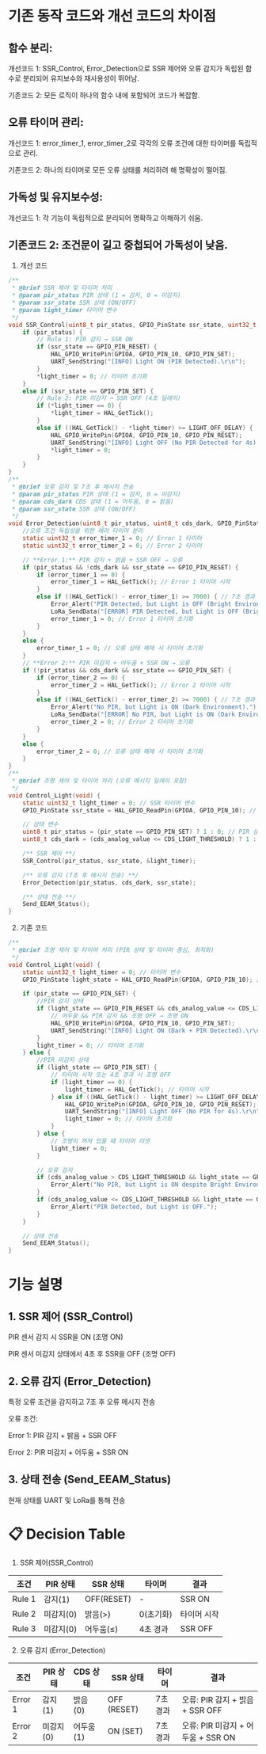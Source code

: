 # 기존 동작 코드와 개선 코드의 차이점 
## 함수 분리:

개선코드 1: SSR_Control, Error_Detection으로 SSR 제어와 오류 감지가 독립된 함수로 분리되어 유지보수와 재사용성이 뛰어남.

기존코드 2: 모든 로직이 하나의 함수 내에 포함되어 코드가 복잡함.

## 오류 타이머 관리:

개선코드 1: error_timer_1, error_timer_2로 각각의 오류 조건에 대한 타이머를 독립적으로 관리.

기존코드 2: 하나의 타이머로 모든 오류 상태를 처리하려 해 명확성이 떨어짐.

## 가독성 및 유지보수성:

개선코드 1: 각 기능이 독립적으로 분리되어 명확하고 이해하기 쉬움.

기존코드 2: 조건문이 길고 중첩되어 가독성이 낮음.
----------
1. 개선 코드
```C
/**
 * @brief SSR 제어 및 타이머 처리
 * @param pir_status PIR 상태 (1 = 감지, 0 = 미감지)
 * @param ssr_state SSR 상태 (ON/OFF)
 * @param light_timer 타이머 변수
 */
void SSR_Control(uint8_t pir_status, GPIO_PinState ssr_state, uint32_t *light_timer) {
    if (pir_status) {
        // Rule 1: PIR 감지 → SSR ON
        if (ssr_state == GPIO_PIN_RESET) {
            HAL_GPIO_WritePin(GPIOA, GPIO_PIN_10, GPIO_PIN_SET);
            UART_SendString("[INFO] Light ON (PIR Detected).\r\n");
        }
        *light_timer = 0; // 타이머 초기화
    }
    else if (ssr_state == GPIO_PIN_SET) {
        // Rule 2: PIR 미감지 → SSR OFF (4초 딜레이)
        if (*light_timer == 0) {
            *light_timer = HAL_GetTick();
        }
        else if ((HAL_GetTick() - *light_timer) >= LIGHT_OFF_DELAY) {
            HAL_GPIO_WritePin(GPIOA, GPIO_PIN_10, GPIO_PIN_RESET);
            UART_SendString("[INFO] Light OFF (No PIR Detected for 4s).\r\n");
            *light_timer = 0;
        }
    }
}
/**
 * @brief 오류 감지 및 7초 후 메시지 전송
 * @param pir_status PIR 상태 (1 = 감지, 0 = 미감지)
 * @param cds_dark CDS 상태 (1 = 어두움, 0 = 밝음)
 * @param ssr_state SSR 상태 (ON/OFF)
 */
void Error_Detection(uint8_t pir_status, uint8_t cds_dark, GPIO_PinState ssr_state) {
	//오류 조건 독립성을 위한 에러 타이머 분리
    static uint32_t error_timer_1 = 0; // Error 1 타이머
    static uint32_t error_timer_2 = 0; // Error 2 타이머

    // **Error 1:** PIR 감지 + 밝음 + SSR OFF → 오류
    if (pir_status && !cds_dark && ssr_state == GPIO_PIN_RESET) {
        if (error_timer_1 == 0) {
            error_timer_1 = HAL_GetTick(); // Error 1 타이머 시작
        }
        else if ((HAL_GetTick() - error_timer_1) >= 7000) { // 7초 경과 후 오류 메시지
            Error_Alert("PIR Detected, but Light is OFF (Bright Environment).");
            LoRa_SendData("[ERROR] PIR Detected, but Light is OFF (Bright Environment).");
            error_timer_1 = 0; // Error 1 타이머 초기화
        }
    }
    else {
        error_timer_1 = 0; // 오류 상태 해제 시 타이머 초기화
    }
    // **Error 2:** PIR 미감지 + 어두움 + SSR ON → 오류
    if (!pir_status && cds_dark && ssr_state == GPIO_PIN_SET) {
        if (error_timer_2 == 0) {
            error_timer_2 = HAL_GetTick(); // Error 2 타이머 시작
        }
        else if ((HAL_GetTick() - error_timer_2) >= 7000) { // 7초 경과 후 오류 메시지
            Error_Alert("No PIR, but Light is ON (Dark Environment).");
            LoRa_SendData("[ERROR] No PIR, but Light is ON (Dark Environment).");
            error_timer_2 = 0; // Error 2 타이머 초기화
        }
    }
    else {
        error_timer_2 = 0; // 오류 상태 해제 시 타이머 초기화
    }
}
/**
 * @brief 조명 제어 및 타이머 처리 (오류 메시지 딜레이 포함)
 */
void Control_Light(void) {
    static uint32_t light_timer = 0; // SSR 타이머 변수
    GPIO_PinState ssr_state = HAL_GPIO_ReadPin(GPIOA, GPIO_PIN_10); // SSR 상태 확인

    // 상태 변수
    uint8_t pir_status = (pir_state == GPIO_PIN_SET) ? 1 : 0; // PIR 상태 (1 = 감지, 0 = 미감지)
    uint8_t cds_dark = (cds_analog_value <= CDS_LIGHT_THRESHOLD) ? 1 : 0; // CDS 상태 (1 = 어두움, 0 = 밝음)

    /** SSR 제어 **/
    SSR_Control(pir_status, ssr_state, &light_timer);

    /** 오류 감지 (7초 후 메시지 전송) **/
    Error_Detection(pir_status, cds_dark, ssr_state);

    /** 상태 전송 **/
    Send_EEAM_Status();
}
```
2. 기존 코드
```C
/**
 * @brief 조명 제어 및 타이머 처리 (PIR 상태 및 타이머 중심, 최적화)
 */
void Control_Light(void) {
    static uint32_t light_timer = 0; // 타이머 변수
    GPIO_PinState light_state = HAL_GPIO_ReadPin(GPIOA, GPIO_PIN_10); // 현재 조명 상태

    if (pir_state == GPIO_PIN_SET) {
        //PIR 감지 상태
        if (light_state == GPIO_PIN_RESET && cds_analog_value <= CDS_LIGHT_THRESHOLD) {
            // 어두움 && PIR 감지 && 조명 OFF → 조명 ON
            HAL_GPIO_WritePin(GPIOA, GPIO_PIN_10, GPIO_PIN_SET);
            UART_SendString("[INFO] Light ON (Dark + PIR Detected).\r\n");
        }
        light_timer = 0; // 타이머 초기화
    } else {
        //PIR 미감지 상태
        if (light_state == GPIO_PIN_SET) {
            // 타이머 시작 또는 4초 경과 시 조명 OFF
            if (light_timer == 0) {
                light_timer = HAL_GetTick(); // 타이머 시작
            } else if ((HAL_GetTick() - light_timer) >= LIGHT_OFF_DELAY) {
                HAL_GPIO_WritePin(GPIOA, GPIO_PIN_10, GPIO_PIN_RESET); // 조명 OFF
                UART_SendString("[INFO] Light OFF (No PIR for 4s).\r\n");
                light_timer = 0; // 타이머 초기화
            }
        } else {
            // 조명이 꺼져 있을 때 타이머 리셋
            light_timer = 0;
        }

        // 오류 감지
        if (cds_analog_value > CDS_LIGHT_THRESHOLD && light_state == GPIO_PIN_SET) {
            Error_Alert("No PIR, but Light is ON despite Bright Environment.");
        }
        if (cds_analog_value <= CDS_LIGHT_THRESHOLD && light_state == GPIO_PIN_RESET) {
            Error_Alert("PIR Detected, but Light is OFF.");
        }
    }

    // 상태 전송
    Send_EEAM_Status();
}
```

# 기능 설명
## 1. SSR 제어 (SSR_Control)
PIR 센서 감지 시 SSR을 ON (조명 ON)

PIR 센서 미감지 상태에서 4초 후 SSR을 OFF (조명 OFF)

## 2. 오류 감지 (Error_Detection)

특정 오류 조건을 감지하고 7초 후 오류 메시지 전송

오류 조건:

Error 1: PIR 감지 + 밝음 + SSR OFF

Error 2: PIR 미감지 + 어두움 + SSR ON

## 3. 상태 전송 (Send_EEAM_Status)

현재 상태를 UART 및 LoRa를 통해 전송



# 📋 Decision Table
1. SSR 제어(SSR_Control)
   
| 조건       | PIR 상태 |  SSR 상태  | 타이머    | 결과       |
|------------|----------|-----------|-----------|-----------|
| Rule 1     | 감지(1)  |OFF(RESET) |     -     | SSR ON    |
| Rule 2     | 미감지(0)|  밝음(>)  | 0(초기화)  | 타이머 시작|
| Rule 3     | 미감지(0)| 어두움(≤) | 4초 경과   | SSR OFF   |

2. 오류 감지 (Error_Detection)

| 조건        | PIR 상태 |  CDS 상태  | SSR 상태       | 타이머     |   결과   |
|------------ |----------|-----------|--------------|-----------|--------------------------------|
| Error 1     | 감지(1)  |밝음 (0)    |  OFF (RESET) | 7초 경과    |오류: PIR 감지 + 밝음 + SSR OFF|
| Error 2     | 미감지(0)|어두움 (1)  | ON (SET)      | 7초 경과   |오류: PIR 미감지 + 어두움 + SSR ON|

